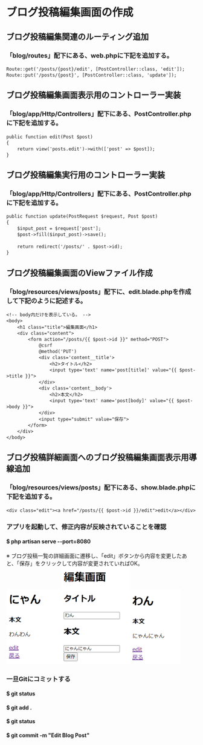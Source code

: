 # ブログ投稿編集画面の作成

## ブログ投稿編集関連のルーティング追加
### 「blog/routes」配下にある、web.phpに下記を追加する。

    Route::get('/posts/{post}/edit', [PostController::class, 'edit']);
    Route::put('/posts/{post}', [PostController::class, 'update']);

## ブログ投稿編集画面表示用のコントローラー実装
### 「blog/app/Http/Controllers」配下にある、PostController.phpに下記を追加する。

    public function edit(Post $post)
    {
        return view('posts.edit')->with(['post' => $post]);
    }

## ブログ投稿編集実行用のコントローラー実装
### 「blog/app/Http/Controllers」配下にある、PostController.phpに下記を追加する。

    public function update(PostRequest $request, Post $post)
    {
        $input_post = $request['post'];
        $post->fill($input_post)->save();

        return redirect('/posts/' . $post->id);
    }

## ブログ投稿編集画面のViewファイル作成
### 「blog/resources/views/posts」配下に、edit.blade.phpを作成して下記のように記述する。

    <!-- body内だけを表示している。 -->
    <body>
        <h1 class="title">編集画面</h1>
        <div class="content">
            <form action="/posts/{{ $post->id }}" method="POST">
                @csrf
                @method('PUT')
                <div class='content__title'>
                    <h2>タイトル</h2>
                    <input type='text' name='post[title]' value="{{ $post->title }}">
                </div>
                <div class='content__body'>
                    <h2>本文</h2>
                    <input type='text' name='post[body]' value="{{ $post->body }}">
                </div>
                <input type="submit" value="保存">
            </form>
        </div>
    </body>

## ブログ投稿詳細画面へのブログ投稿編集画面表示用導線追加
### 「blog/resources/views/posts」配下にある、show.blade.phpに下記を追加する。

    <div class="edit"><a href="/posts/{{ $post->id }}/edit">edit</a></div>

### アプリを起動して、修正内容が反映されていることを確認
#### $ php artisan serve --port=8080
※ ブログ投稿一覧の詳細画面に遷移し、「edit」ボタンから内容を変更したあと、「保存」をクリックして内容が変更されていればOK。  
![Alt text](../../img/08-5_2-5_1.png)![Alt text](../../img/08-5_2-5_2.png)![Alt text](../../img/08-5_2-5_3.png)

### 一旦Gitにコミットする
#### $ git status
#### $ git add .
#### $ git status
#### $ git commit -m "Edit Blog Post"